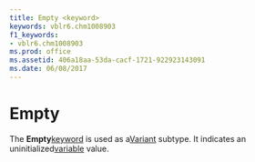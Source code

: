 ```yaml
---
title: Empty <keyword>
keywords: vblr6.chm1008903
f1_keywords:
- vblr6.chm1008903
ms.prod: office
ms.assetid: 406a18aa-53da-cacf-1721-922923143091
ms.date: 06/08/2017
---
```



# Empty <keyword>

The  **Empty**[keyword](../../Glossary/vbe-glossary.md#keyword) is used as a[Variant](../../Glossary/vbe-glossary.md#Variant) subtype. It indicates an uninitialized[variable](../../Glossary/vbe-glossary.md#variable) value.


